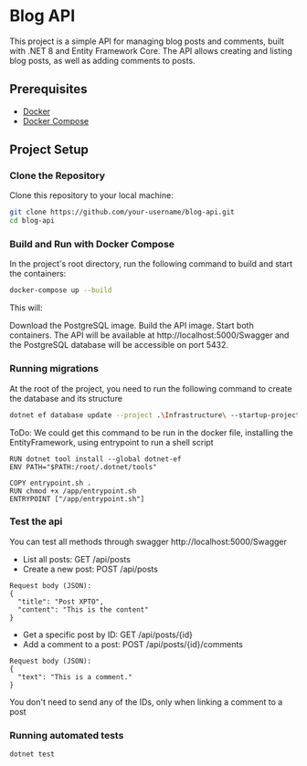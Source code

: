 # Blog API

This project is a simple API for managing blog posts and comments, built with .NET 8 and Entity Framework Core. 
The API allows creating and listing blog posts, as well as adding comments to posts.

## Prerequisites

- [Docker](https://www.docker.com/get-started)
- [Docker Compose](https://docs.docker.com/compose/install/)

## Project Setup

### Clone the Repository

Clone this repository to your local machine:

```bash
git clone https://github.com/your-username/blog-api.git
cd blog-api
```

### Build and Run with Docker Compose
In the project's root directory, run the following command to build and start the containers:
```bash
docker-compose up --build
```
This will:

Download the PostgreSQL image.
Build the API image.
Start both containers.
The API will be available at http://localhost:5000/Swagger and the PostgreSQL database will be accessible on port 5432.

### Running migrations
At the root of the project, you need to run the following command to create the database and its structure
```bash
dotnet ef database update --project .\Infrastructure\ --startup-project .\BlogTest.Api\
```
ToDo: 
We could get this command to be run in the docker file, installing the EntityFramework, using entrypoint to run a shell script
```
RUN dotnet tool install --global dotnet-ef
ENV PATH="$PATH:/root/.dotnet/tools"

COPY entrypoint.sh .
RUN chmod +x /app/entrypoint.sh
ENTRYPOINT ["/app/entrypoint.sh"]
```

### Test the api
You can test all methods through swagger
http://localhost:5000/Swagger

- List all posts: GET /api/posts
- Create a new post: POST /api/posts
```
Request body (JSON):
{
  "title": "Post XPTO",
  "content": "This is the content"
}
```

- Get a specific post by ID: GET /api/posts/{id}
- Add a comment to a post: POST /api/posts/{id}/comments
```
Request body (JSON):
{
  "text": "This is a comment."
}
```
You don't need to send any of the IDs, only when linking a comment to a post

### Running automated tests
```bash
dotnet test
```
